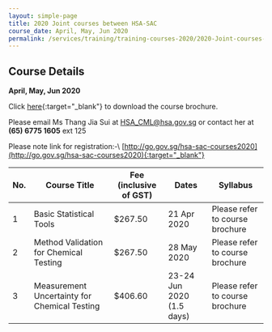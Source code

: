 ```yaml
---
layout: simple-page
title: 2020 Joint courses between HSA-SAC
course_date: April, May, Jun 2020
permalink: /services/training/training-courses-2020/2020-Joint-courses-between-HSA-SAC
---
```


## Course Details
**April, May, Jun 2020**

Click [here](/files/training/Course-brochure-2020-MV-MU-BS.pdf){:target="_blank"} to download the course brochure.
 
Please email Ms Thang Jia Sui at <HSA_CML@hsa.gov.sg> or contact her at **(65) 6775 1605** ext 125


Please note link for registration:-\\
[http://go.gov.sg/hsa-sac-courses2020](http://go.gov.sg/hsa-sac-courses2020){:target="_blank"}



| No. | Course Title | Fee (inclusive of GST) |  Dates | Syllabus |
|-----|--------------|------------------------|--------|--------|
| 1 | Basic Statistical Tools | $267.50 | 21 Apr 2020 | Please refer to course brochure |
| 2 | Method Validation for Chemical Testing | $267.50 | 28 May 2020 | Please refer to course brochure |
| 3 | Measurement Uncertainty for Chemical Testing | $406.60 | 23-24 Jun 2020 (1.5 days) | Please refer to course brochure |

